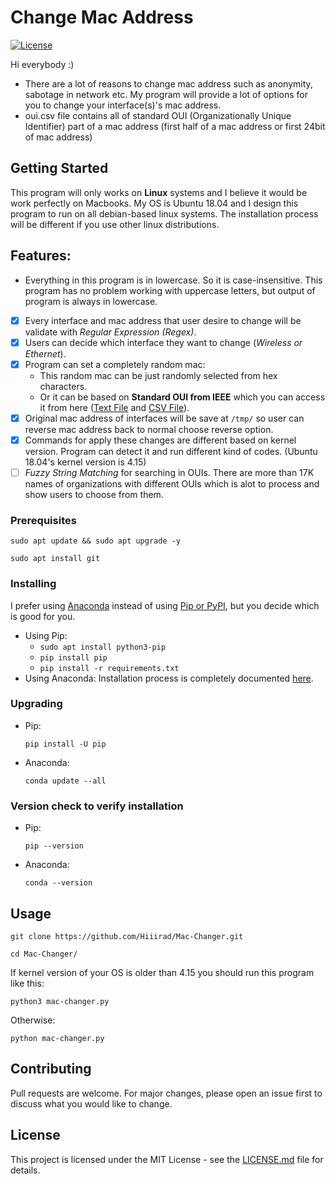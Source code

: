 # Change Mac Address
[![License](http://img.shields.io/:license-mit-blue.svg)](LICENSE)

Hi everybody :)

* There are a lot of reasons to change mac address such as anonymity, sabotage in network etc.
My program will provide a lot of options for you to change your interface(s)'s mac address.
* oui.csv file contains all of standard OUI (Organizationally Unique Identifier) part of a mac address (first half of a mac address or first 24bit of mac address)

## Getting Started
This program will only works on **Linux** systems and I believe it would be work perfectly on Macbooks. My OS is Ubuntu 18.04 and I design this program to run on all debian-based linux systems. The installation process will be different if you use other linux distributions.

## Features:
* Everything in this program is in lowercase. So it is case-insensitive. This program has no problem working with uppercase letters, but output of program is always in lowercase.
- [x] Every interface and mac address that user desire to change will be validate with *Regular Expression (Regex)*.
- [x] Users can decide which interface they want to change (*Wireless or Ethernet*).
- [x] Program can set a completely random mac:
    - This random mac can be just randomly selected from hex characters.
    - Or it can be based on **Standard OUI from IEEE** which you can access it from here ([Text File](http://standards-oui.ieee.org/oui/oui.txt) and [CSV File](http://standards-oui.ieee.org/oui/oui.csv)).
- [x] Original mac address of interfaces will be save at ```/tmp/``` so user can reverse mac address back to normal choose reverse option.
- [x] Commands for apply these changes are different based on kernel version. Program can detect it and run different kind of codes. (Ubuntu 18.04's kernel version is 4.15)
- [ ] *Fuzzy String Matching* for searching in OUIs. There are more than 17K names of organizations with different OUIs which is alot to process and show users to choose from them.

### Prerequisites
```
sudo apt update && sudo apt upgrade -y
```
```
sudo apt install git
```
### Installing
I prefer using [Anaconda](https://www.anaconda.com/) instead of using [Pip or PyPI](https://pypi.org/), but you decide which is good for you.
 - Using Pip:
    - ```sudo apt install python3-pip```
    - ```pip install pip```
    - ```pip install -r requirements.txt```
 - Using Anaconda: Installation process is completely documented [here](https://docs.anaconda.com/anaconda/install/linux/).

### Upgrading
* Pip:
    ```
    pip install -U pip
    ```
* Anaconda:
    ```
    conda update --all
    ```

### Version check to verify installation
* Pip:
    ```
    pip --version
    ```
* Anaconda:
    ```
    conda --version
    ```

## Usage
```
git clone https://github.com/Hiiirad/Mac-Changer.git
```
```
cd Mac-Changer/
```
If kernel version of your OS is older than 4.15 you should run this program like this:
```
python3 mac-changer.py
```
Otherwise:
```
python mac-changer.py
```
## Contributing
Pull requests are welcome. For major changes, please open an issue first to discuss what you would like to change.

## License
This project is licensed under the MIT License - see the [LICENSE.md](LICENSE.md) file for details.
